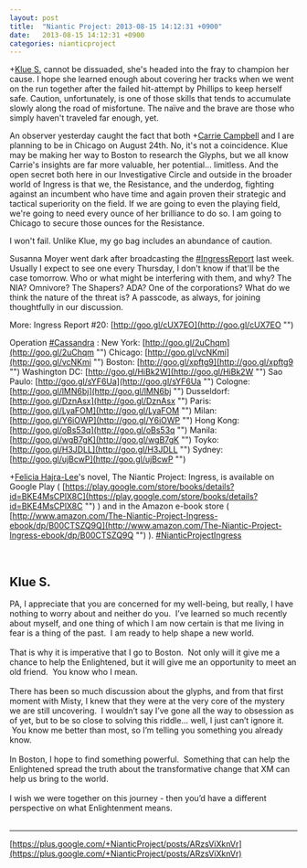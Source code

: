 ```yaml
---
layout: post
title:  "Niantic Project: 2013-08-15 14:12:31 +0900"
date:   2013-08-15 14:12:31 +0900
categories: nianticproject
---
```

+[Klue S.](https://plus.google.com/110350977702120778591 "") cannot be dissuaded, she's headed into the fray to champion her cause. I hope she learned enough about covering her tracks when we went on the run together after the failed hit-attempt by Phillips to keep herself safe. Caution, unfortunately, is one of those skills that tends to accumulate slowly along the road of misfortune. The naïve and the brave are those who simply haven't traveled far enough, yet.

An observer yesterday caught the fact that both +[Carrie Campbell](https://plus.google.com/101180225942784917383 "") and I are planning to be in Chicago on August 24th. No, it's not a coincidence. Klue may be making her way to Boston to research the Glyphs, but we all know Carrie's insights are far more valuable, her potential... limitless. And the open secret both here in our Investigative Circle and outside in the broader world of Ingress is that we, the Resistance, and the underdog, fighting against an incumbent who have time and again proven their strategic and tactical superiority on the field. If we are going to even the playing field, we're going to need every ounce of her brilliance to do so. I am going to Chicago to secure those ounces for the Resistance.

I won't fail. Unlike Klue, my go bag includes an abundance of caution.

Susanna Moyer went dark after broadcasting the [#IngressReport](https://plus.google.com/s/%23IngressReport "") last week. Usually I expect to see one every Thursday, I don't know if that'll be the case tomorrow. Who or what might be interfering with them, and why? The NIA? Omnivore? The Shapers? ADA? One of the corporations? What do we think the nature of the threat is? A passcode, as always, for joining thoughtfully in our discussion.

More:
Ingress Report #20: [http://goo.gl/cUX7EO](http://goo.gl/cUX7EO "")

Operation  [#Cassandra](https://plus.google.com/s/%23Cassandra "") :
New York: [http://goo.gl/2uChqm](http://goo.gl/2uChqm "")
Chicago: [http://goo.gl/vcNKmi](http://goo.gl/vcNKmi "")
Boston: [http://goo.gl/xpftg9](http://goo.gl/xpftg9 "")
Washington DC: [http://goo.gl/HiBk2W](http://goo.gl/HiBk2W "")
Sao Paulo: [http://goo.gl/sYF6Ua](http://goo.gl/sYF6Ua "")
Cologne: [http://goo.gl/lMN6bj](http://goo.gl/lMN6bj "")
Dusseldorf: [http://goo.gl/DznAsx](http://goo.gl/DznAsx "")
Paris: [http://goo.gl/LyaFOM](http://goo.gl/LyaFOM "")
Milan: [http://goo.gl/Y6iOWP](http://goo.gl/Y6iOWP "")
Hong Kong: [http://goo.gl/oBs53q](http://goo.gl/oBs53q "")
Manila: [http://goo.gl/wgB7gK](http://goo.gl/wgB7gK "")
Toyko: [http://goo.gl/H3JDLL](http://goo.gl/H3JDLL "")
Sydney: [http://goo.gl/ujBcwP](http://goo.gl/ujBcwP "")

+[Felicia Hajra-Lee](https://plus.google.com/118344555717370644832 "")'s novel, The Niantic Project: Ingress, is available on Google Play ( [https://play.google.com/store/books/details?id=BKE4MsCPlX8C](https://play.google.com/store/books/details?id=BKE4MsCPlX8C "") ) and in the Amazon e-book store ( [http://www.amazon.com/The-Niantic-Project-Ingress-ebook/dp/B00CTSZQ9Q](http://www.amazon.com/The-Niantic-Project-Ingress-ebook/dp/B00CTSZQ9Q "") ).  [#NianticProjectIngress](https://plus.google.com/s/%23NianticProjectIngress "")  <div class="shared"><br /><h2>Klue S.</h2>PA, I appreciate that you are concerned for my well-being, but really, I have nothing to worry about and neither do you.  I’ve learned so much recently about myself, and one thing of which I am now certain is that me living in fear is a thing of the past.  I am ready to help shape a new world.   <br /><br />That is why it is imperative that I go to Boston.  Not only will it give me a chance to help the Enlightened, but it will give me an opportunity to meet an old friend.  You know who I mean.<br /> <br />There has been so much discussion about the glyphs, and from that first moment with Misty, I knew that they were at the very core of the mystery we are still uncovering.  I wouldn’t say I’ve gone all the way to obsession as of yet, but to be so close to solving this riddle... well, I just can’t ignore it.  You know me better than most, so I’m telling you something you already know.<br />    <br />In Boston, I hope to find something powerful.  Something that can help the Enlightened spread the truth about the transformative change that XM can help us bring to the world.<br /> <br />I wish we were together on this journey - then you’d have a different perspective on what Enlightenment means.<br /><br /></div>
- - -
[https://plus.google.com/+NianticProject/posts/ARzsViXknVr](https://plus.google.com/+NianticProject/posts/ARzsViXknVr)

